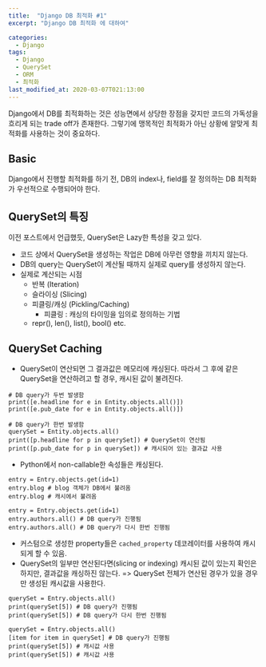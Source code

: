 ```yaml
---
title:  "Django DB 최적화 #1"
excerpt: "Django DB 최적화 에 대하여"

categories:
  - Django
tags:
  - Django
  - QuerySet 
  - ORM
  - 최적화
last_modified_at: 2020-03-07T021:13:00
---
```


Django에서 DB를 최적화하는 것은 성능면에서 상당한 장점을 갖지만 코드의 가독성을 흐리게 되는 trade off가 존재한다.
그렇기에 맹목적인 최적화가 아닌 상황에 알맞게 최적화를 사용하는 것이 중요하다.

## Basic
Django에서 진행할 최적화를 하기 전, DB의 index나, field를 잘 정의하는 DB 최적화가 우선적으로 수행되어야 한다.

## QuerySet의 특징
이전 포스트에서 언급했듯, QuerySet은 Lazy한 특성을 갖고 있다.

* 코드 상에서 QuerySet을 생성하는 작업은 DB에 아무런 영향을 끼치지 않는다.
* DB의 query는 QuerySet이 계산될 때까지 실제로 query를 생성하지 않는다.
* 실제로 계산되는 시점
    * 반복 (Iteration)
    * 슬라이싱 (Slicing)
    * 피클링/캐싱 (Pickling/Caching)
        * 피클링 : 캐싱의 타이밍을 임의로 정의하는 기법
    * repr(), len(), list(), bool() etc.

## QuerySet Caching 
* QuerySet이 연산되면 그 결과값은 메모리에 캐싱된다. 따라서 그 후에 같은 QuerySet을 연산하려고 할 경우, 캐시된 값이 불려진다.

```
# DB query가 두번 발생함
print([e.headline for e in Entity.objects.all()])
print([e.pub_date for e in Entity.objects.all()])

# DB query가 한번 발생함
querySet = Entity.objects.all()
print([p.headline for p in querySet]) # QuerySet이 연산됨 
print([p.pub_date for p in querySet]) # 캐시되어 있는 결과값 사용
```

* Python에서 non-callable한 속성들은 캐싱된다.

```
entry = Entry.objects.get(id=1)
entry.blog # blog 객체가 DB에서 불려옴
entry.blog # 캐시에서 불려옴

entry = Entry.objects.get(id=1)
entry.authors.all() # DB query가 진행됨
entry.authors.all() # DB query가 다시 한번 진행됨
```

* 커스텀으로 생성한 property들은 `cached_property` 데코레이터를 사용하여 캐시되게 할 수 있음.
* QuerySet의 일부만 연산된다면(slicing or indexing) 캐시된 값이 있는지 확인은 하지만, 결과값을 캐싱하진 않는다.
 => QuerySet 전체가 연산된 경우가 있을 경우만 생성된 캐시값을 사용한다.
 
```
querySet = Entry.objects.all()
print(querySet[5]) # DB query가 진행됨
print(querySet[5]) # DB query가 다시 한번 진행됨

querySet = Entry.objects.all()
[item for item in querySet] # DB query가 진행됨
print(querySet[5]) # 캐시값 사용
print(querySet[5]) # 캐시값 사용
```

